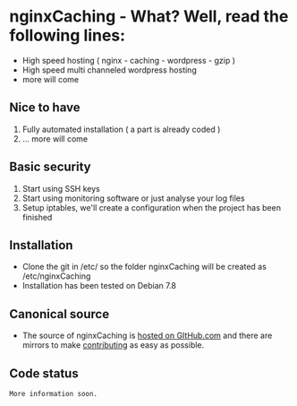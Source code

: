 nginxCaching  - What? Well, read the following lines:
=============

- High speed hosting ( nginx - caching - wordpress - gzip )
- High speed multi channeled wordpress hosting
- more will come

Nice to have
-------
1) Fully automated installation ( a part is already coded )
2) ... more will come

Basic security
-------
1) Start using SSH keys
2) Start using monitoring software or just analyse your log files
3) Setup iptables, we'll create a configuration when the project has been finished

Installation
-------
- Clone the git in /etc/ so the folder nginxCaching will be created as /etc/nginxCaching
- Installation has been tested on Debian 7.8

Canonical source
-------
- The source of nginxCaching is [hosted on GItHub.com](https://github.com/JayMaree/nginxCaching/tree/beta/) and there are mirrors to make [contributing](CONTRIBUTING.md) as easy as possible.

Code status
-------
	More information soon.
